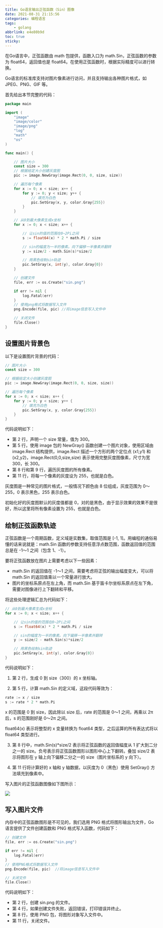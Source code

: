 ```yaml
---
title: Go语言输出正弦函数（Sin）图像
date: 2021-08-31 21:15:56
categories: 编程语言
tags: 
    - golang
abbrlink: e4e80b9d
toc: true
sticky:
---
```


在Go语言中，正弦函数由 math 包提供，函数入口为 math.Sin，正弦函数的参数为 float64，返回值也是 float64。在使用正弦函数时，根据实际精度可以进行转换。

<!-- more -->

Go语言的标准库支持对图片像素进行访问，并且支持输出各种图片格式，如 JPEG、PNG、GIF 等。

首先给出本节完整的代码：

```go
package main

import (
    "image"
    "image/color"
    "image/png"
    "log"
    "math"
    "os"
)

func main() {

    // 图片大小
    const size = 300
    // 根据给定大小创建灰度图
    pic := image.NewGray(image.Rect(0, 0, size, size))

    // 遍历每个像素
    for x := 0; x < size; x++ {
        for y := 0; y < size; y++ {
            // 填充为白色
            pic.SetGray(x, y, color.Gray{255})
        }
    }

    // 从0到最大像素生成x坐标
    for x := 0; x < size; x++ {

        // 让sin的值的范围在0~2Pi之间
        s := float64(x) * 2 * math.Pi / size

        // sin的幅度为一半的像素。向下偏移一半像素并翻转
        y := size/2 - math.Sin(s)*size/2

        // 用黑色绘制sin轨迹
        pic.SetGray(x, int(y), color.Gray{0})
    }

    // 创建文件
    file, err := os.Create("sin.png")

    if err != nil {
        log.Fatal(err)
    }
    // 使用png格式将数据写入文件
    png.Encode(file, pic) //将image信息写入文件中

    // 关闭文件
    file.Close()
}
```

## 设置图片背景色

以下是设置图片背景的代码：

```go
// 图片大小
const size = 300

// 根据给定大小创建灰度图
pic := image.NewGray(image.Rect(0, 0, size, size))

// 遍历每个像素
for x := 0; x < size; x++ {
    for y := 0; y < size; y++ {
        // 填充为白色
        pic.SetGray(x, y, color.Gray{255})
    }
}
```

代码说明如下：

- 第 2 行，声明一个 size 常量，值为 300。
- 第 5 行，使用 image 包的 NewGray() 函数创建一个图片对象，使用区域由 image.Rect 结构提供，image.Rect 描述一个方形的两个定位点 (x1,y1) 和 (x2,y2)，image.Rect(0,0,size,size) 表示使用完整灰度图像素，尺寸为宽 300，长 300。
- 第 8 行和第 9 行，遍历灰度图的所有像素。
- 第 11 行，将每一个像素的灰度设为 255，也就是白色。


灰度图是一种常见的图片格式，一般情况下颜色由 8 位组成，灰度范围为 0～255，0 表示黑色，255 表示白色。

初始化好的灰度图默认的灰度值都是 0，对的是黑色，由于显示效果的效果不是很好，所以这里将所有像素设置为 255，也就是白色。

## 绘制正弦函数轨迹

正弦函数是一个周期函数，定义域是实数集，取值范围是 [-1, 1]。用编程的通俗易懂的话来说就是：math.Sin 函数的参数支持任意浮点数范围，函数返回值的范围总是在 -1～1 之间（包含 1、-1）。

要将正弦函数放在图片上需要考虑以下一些因素：

- math.Sin 的返回值在 -1～1 之间，需要考虑将正弦的输出幅度变大，可以将 math.Sin 的返回值乘以一个常量进行放大。
- 图片的坐标系原点在左上角，而 math.Sin 基于笛卡尔坐标系原点在左下角，需要对图像进行上下翻转和平移。



将这些处理逻辑汇总为代码如下：

```go
// 从0到最大像素生成x坐标
for x := 0; x < size; x++ {

    // 让sin的值的范围在0~2Pi之间
    s := float64(x) * 2 * math.Pi / size

    // sin的幅度为一半的像素。向下偏移一半像素并翻转
    y := size/2 - math.Sin(s)*size/2

    // 用黑色绘制sin轨迹
    pic.SetGray(x, int(y), color.Gray{0})
}
```

代码说明如下：
1) 第 2 行，生成 0 到 size（300）的 x 坐标轴。

2) 第 5 行，计算 math.Sin 的定义域，这段代码等效为：

```go
rate := x / size
s := rate * 2 * math.Pi
```

x 的范围是 0 到 size，因此除以 size 后，rate 的范围是 0～1 之间，再乘以 2π 后，s 的范围刚好是 0～2π 之间。

float64(x) 表示将整型的 x 变量转换为 float64 类型，之后运算的所有表达式将以 float64 类型进行。

3) 第 8 行中，math.Sin(s)*size/2 表示将正弦函数的返回值幅度从 1 扩大到二分之一的 size。负号表示将正弦函数图形以图形中心上下翻转。叠加 size/2 表示将图形在 y 轴上向下偏移二分之一的 size（图片坐标系的 y 向下）。

4) 第 11 行将计算好的 x 轴和 y 轴数据，以灰度为 0（黑色）使用 SetGray() 方法填充到像素中。

写入图片的正弦函数图像如下图所示：

![](http://c.biancheng.net/uploads/allimg/180810/1-1PQ01IS2215.png)

## 写入图片文件

内存中的正弦函数图形是不可见的，我们选用 PNG 格式将图形输出为文件，Go语言提供了文件创建函数和 PNG 格式写入函数，代码如下：

```go
// 创建文件
file, err := os.Create("sin.png")

if err != nil {
    log.Fatal(err)
}
// 使用PNG格式将数据写入文件
png.Encode(file, pic)  //将image信息写入文件中

// 关闭文件
file.Close()
```

代码说明如下：

- 第 2 行，创建 sin.png 的文件。
- 第 4 行，如果创建文件失败，返回错误，打印错误并终止。
- 第 8 行，使用 PNG 包，将图形对象写入文件中。
- 第 11 行，关闭文件。